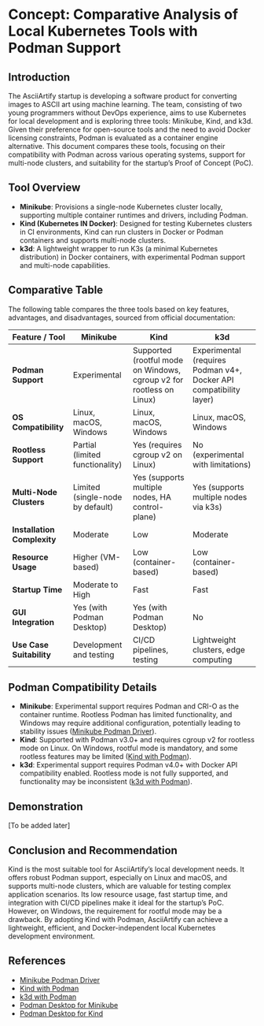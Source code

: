 # Concept: Comparative Analysis of Local Kubernetes Tools with Podman Support

## Introduction
The AsciiArtify startup is developing a software product for converting images to ASCII art using machine learning. The team, consisting of two young programmers without DevOps experience, aims to use Kubernetes for local development and is exploring three tools: Minikube, Kind, and k3d. Given their preference for open-source tools and the need to avoid Docker licensing constraints, Podman is evaluated as a container engine alternative. This document compares these tools, focusing on their compatibility with Podman across various operating systems, support for multi-node clusters, and suitability for the startup’s Proof of Concept (PoC).

## Tool Overview
- **Minikube**: Provisions a single-node Kubernetes cluster locally, supporting multiple container runtimes and drivers, including Podman.
- **Kind (Kubernetes IN Docker)**: Designed for testing Kubernetes clusters in CI environments, Kind can run clusters in Docker or Podman containers and supports multi-node clusters.
- **k3d**: A lightweight wrapper to run K3s (a minimal Kubernetes distribution) in Docker containers, with experimental Podman support and multi-node capabilities.

## Comparative Table
The following table compares the three tools based on key features, advantages, and disadvantages, sourced from official documentation:

| Feature / Tool             | Minikube                              | Kind                                  | k3d                                   |
|----------------------------|---------------------------------------|---------------------------------------|---------------------------------------|
| **Podman Support**         | Experimental                          | Supported (rootful mode on Windows, cgroup v2 for rootless on Linux) | Experimental (requires Podman v4+, Docker API compatibility layer) |
| **OS Compatibility**       | Linux, macOS, Windows                | Linux, macOS, Windows                | Linux, macOS, Windows                |
| **Rootless Support**       | Partial (limited functionality)       | Yes (requires cgroup v2 on Linux)     | No (experimental with limitations)   |
| **Multi-Node Clusters**    | Limited (single-node by default)     | Yes (supports multiple nodes, HA control-plane) | Yes (supports multiple nodes via k3s) |
| **Installation Complexity**| Moderate                              | Low                                   | Moderate                              |
| **Resource Usage**         | Higher (VM-based)                    | Low (container-based)                | Low (container-based)                |
| **Startup Time**           | Moderate to High                     | Fast                                  | Fast                                  |
| **GUI Integration**        | Yes (with Podman Desktop)            | Yes (with Podman Desktop)            | No                                    |
| **Use Case Suitability**   | Development and testing              | CI/CD pipelines, testing             | Lightweight clusters, edge computing |

## Podman Compatibility Details
- **Minikube**: Experimental support requires Podman and CRI-O as the container runtime. Rootless Podman has limited functionality, and Windows may require additional configuration, potentially leading to stability issues ([Minikube Podman Driver](https://minikube.sigs.k8s.io/docs/drivers/podman/)).
- **Kind**: Supported with Podman v3.0+ and requires cgroup v2 for rootless mode on Linux. On Windows, rootful mode is mandatory, and some rootless features may be limited ([Kind with Podman](https://kind.sigs.k8s.io/docs/user/rootless/)).
- **k3d**: Experimental support requires Podman v4.0+ with Docker API compatibility enabled. Rootless mode is not fully supported, and functionality may be inconsistent ([k3d with Podman](https://k3d.io/usage/advanced/podman/)).

## Demonstration
[To be added later]

## Conclusion and Recommendation
Kind is the most suitable tool for AsciiArtify’s local development needs. It offers robust Podman support, especially on Linux and macOS, and supports multi-node clusters, which are valuable for testing complex application scenarios. Its low resource usage, fast startup time, and integration with CI/CD pipelines make it ideal for the startup’s PoC. However, on Windows, the requirement for rootful mode may be a drawback. By adopting Kind with Podman, AsciiArtify can achieve a lightweight, efficient, and Docker-independent local Kubernetes development environment.

## References
- [Minikube Podman Driver](https://minikube.sigs.k8s.io/docs/drivers/podman/)
- [Kind with Podman](https://kind.sigs.k8s.io/docs/user/rootless/)
- [k3d with Podman](https://k3d.io/usage/advanced/podman/)
- [Podman Desktop for Minikube](https://podman-desktop.io/docs/minikube)
- [Podman Desktop for Kind](https://podman-desktop.io/docs/kind)